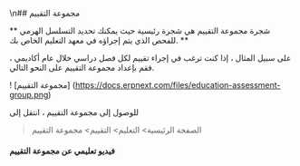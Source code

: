\n## مجموعة التقييم

** شجرة مجموعة التقييم هي شجرة رئيسية حيث يمكنك تحديد التسلسل الهرمي للفحص الذي يتم إجراؤه في معهد التعليم الخاص بك. **

على سبيل المثال ، إذا كنت ترغب في إجراء تقييم لكل فصل دراسي خلال عام أكاديمي ، فقم بإعداد مجموعة التقييم على النحو التالي.

! [مجموعة التقييم] (https://docs.erpnext.com/files/education-assessment-group.png)

للوصول إلى مجموعة التقييم ، انتقل إلى

> الصفحة الرئيسية> التعليم> التقييم> مجموعة التقييم

#### فيديو تعليمي عن مجموعة التقييم